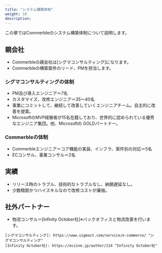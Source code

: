 ```yaml
---
title: "システム構築体制"
weight: 10
description: 
---
```


この章ではCommerbleのシステム構築体制について説明します。

## 親会社

- Commerbleの親会社は[シグマコンサルティング]になります。
- Commerbleの構築案件のリード、PMを担当します。

### シグマコンサルティングの体制

- PM及び導⼊エンジニア＝7名
- カスタマイズ、改修エンジニア＝35〜40名
- 事業にコミットして、継続して改善していくエンジニアチーム。⾃主的に改善を提案。
- MicrosoftのMVP経験者が15名在籍しており、世界的に認められている優秀なエンジニア集団。他、Microsoftの
GOLDパートナー。

### Commerbleの体制

- Commerbleエンジニア＝コア機能の実装、インフラ、案件別の対応＝5名
- ECコンサル、事業コンサル＝2名

## 実績

- リリース時のトラブル、技術的なトラブルなし、納期遅延なし。
- 少数精鋭かつハイスキルなので改修コストが廉価。

## 社外パートナー

- 物流コンサル＝[Infinity October社]※バックオフィスと物流改善を⾏います。

```
[シグマコンサルティング]: https://www.sigmact.com/service/e-commerce/ "シグマコンサルティング"
[Infinity October社]: https://eczine.jp/author/114 "Infinity October社"
